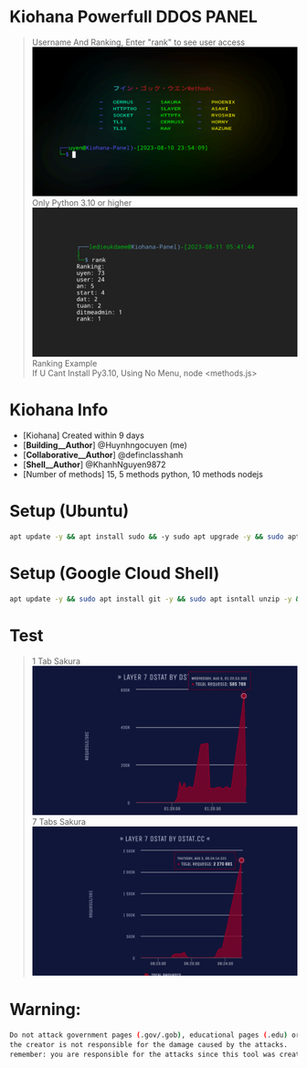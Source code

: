 #  Kiohana Powerfull DDOS PANEL
> Username And Ranking, Enter "rank" to see user access
> ![Kiohana Logo](https://github.com/hngocuyen/kiohanav2/blob/main/img/panel.png)
> Only Python 3.10 or higher
> ![Kiohana Rank](https://github.com/hngocuyen/kiohanav2/blob/main/img/rank.png)
> Ranking Example <br>
> If U Cant Install Py3.10, Using No Menu, node <methods.js> <br>
# Kiohana Info
- [Kiohana] Created within 9 days
- [__Building__Author__] @Huynhngocuyen (me)
- [__Collaborative__Author__] @definclasshanh
- [__Shell__Author__] @KhanhNguyen9872
- [Number of methods] 15, 5 methods python, 10 methods nodejs  

# Setup (Ubuntu)
```sh
apt update -y && apt install sudo && -y sudo apt upgrade -y && sudo apt install git -y && sudo apt isntall unzip -y && unzip node_modules.zip && git clone https://github.com/hngocuyen/kiohana && cd kiohana && ulimit -n 999999 && curl -fsSL https://deb.nodesource.com/setup_18.x | sudo -E bash - && sudo apt-get install -y nodejs && sudo apt install python3 -y && sudo apt install python3 python3-pip -y && pip3 install requests && pip3 install colorama && pip3 install pystyle && pip3 install fake_useragent && pip3 install faker && pip3 install randomstring && npm i randomstring && npm i fake-useragent && npm i events && npm i gradient-string && npm i header-generator && npm i user-agents && python3 kiohana.py
```
# Setup (Google Cloud Shell)
```sh
apt update -y && sudo apt install git -y && sudo apt isntall unzip -y && unzip node_modules.zip && git clone https://github.com/hngocuyen/kiohana && cd kiohana && ulimit -n 999999 && pip3 install requests && pip3 install colorama && pip3 install pystyle && pip3 install fake_useragent && pip3 install faker && pip3 install randomstring && npm i randomstring && npm i fake-useragent && npm i events && npm i gradient-string && npm i header-generator && npm i user-agents && python3 kiohana.py
```
# Test
> 1 Tab Sakura
> ![Kiohana 1tab](https://github.com/hngocuyen/kiohanav2/blob/main/img/1.png)
> 7 Tabs Sakura
> ![Kiohana 7tab](https://github.com/hngocuyen/kiohanav2/blob/main/img/2.png)
# Warning:
```sh
Do not attack government pages (.gov/.gob), educational pages (.edu) or the United States Department of Defense (.mil), 
the creator is not responsible for the damage caused by the attacks. 
remember: you are responsible for the attacks since this tool was created for educational purposes
```
